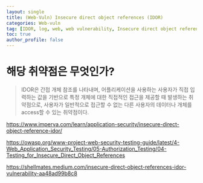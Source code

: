 ```yaml
---
layout: single
title: (Web-Vuln) Insecure direct object references (IDOR)
categories: Web-vuln
tag: [IDOR, log, web, web vulnerability, Insecure direct object references]
toc: true
author_profile: false
---
```

# 해당 취약점은 무엇인가?
> IDOR은 간접 개체 참조를 나타내며, 어플리케이션을 사용하는 사용자가 직접 입력하는 값을 기반으로 특정 개체에 대한 직접적인 접근을 제공할 때 발생하는 취약점으로, 사용자가 일반적으로 접근할 수 없는 다른 사용자의 데이터나 개체를 access할 수 있는 취약점이다.

https://www.imperva.com/learn/application-security/insecure-direct-object-reference-idor/

https://owasp.org/www-project-web-security-testing-guide/latest/4-Web_Application_Security_Testing/05-Authorization_Testing/04-Testing_for_Insecure_Direct_Object_References

https://shellmates.medium.com/insecure-direct-object-references-idor-vulnerability-aa48ad99b8c8